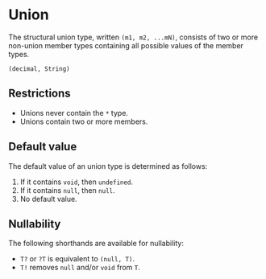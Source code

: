 # Union

The structural union type, written `(m1, m2, ...mN)`, consists of two or more non-union member types containing all possible values of the member types.

```
(decimal, String)
```

## Restrictions

- Unions never contain the `*` type.
- Unions contain two or more members.

## Default value

The default value of an union type is determined as follows:

1. If it contains `void`, then `undefined`.
2. If it contains `null`, then `null`.
3. No default value.

## Nullability

The following shorthands are available for nullability:

- `T?` or `?T` is equivalent to `(null, T)`.
- `T!` removes `null` and/or `void` from `T`.